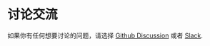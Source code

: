 # 讨论交流

如果你有任何想要讨论的问题，请选择 [Github Discussion](https://github.com/mia-wiki/mia-wiki/discussions) 或者 [Slack](https://join.slack.com/t/mia-wiki/shared_invite/enQtNTkwNDg5NDUzNzAzLTQ3YTliNzI5OGNhM2NmNzI3NTU0YWRlNWFkY2EzYTExN2Y3ZjRkNzYzYmRhNDNlYmY5YTVmNjNhYjliZDgyNTY).
